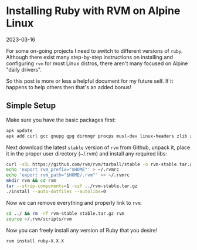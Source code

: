 # Installing Ruby with RVM on Alpine Linux

2023-03-16

For some on-going projects I need to switch to different versions of `ruby`. Although there exist many step-by-step instructions on installing and configuring `rvm` for most Linux distros, there aren't many focused on Alpine "daily drivers".

So this post is more or less a helpful document for my future self. If it happens to help others then that's an added bonus!

## Simple Setup

Make sure you have the basic packages first:

```sh
apk update
apk add curl gcc gnupg gpg dirmngr procps musl-dev linux-headers zlib zlib-dev openssl openssl-dev libssl1.1
```

Next download the latest `stable` version of `rvm` from Github, unpack it, place it in the proper user directory (~/.rvm) and install any required libs:

```sh
curl -sSL https://github.com/rvm/rvm/tarball/stable -o rvm-stable.tar.gz
echo 'export rvm_prefix="$HOME"' > ~/.rvmrc
echo 'export rvm_path="$HOME/.rvm"' >> ~/.rvmrc
mkdir rvm && cd rvm
tar --strip-components=1 -xzf ../rvm-stable.tar.gz
./install --auto-dotfiles --autolibs=0
```

Now we can remove everything and properly link to `rvm`:

```sh
cd ../ && rm -rf rvm-stable stable.tar.gz rvm
source ~/.rvm/scripts/rvm
```

Now you can freely install any version of Ruby that you desire!

```sh
rvm install ruby-X.X.X
```
